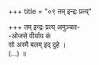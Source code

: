+++
title = "०९ तम् इन्द्रः प्रत्य्"

+++
तम् इन्द्रः प्रत्य् अमुञ्चत-  
-ओजसे वीर्याय कं  
सो अस्मै बलम् इद् दुहे ।  
(…) ॥